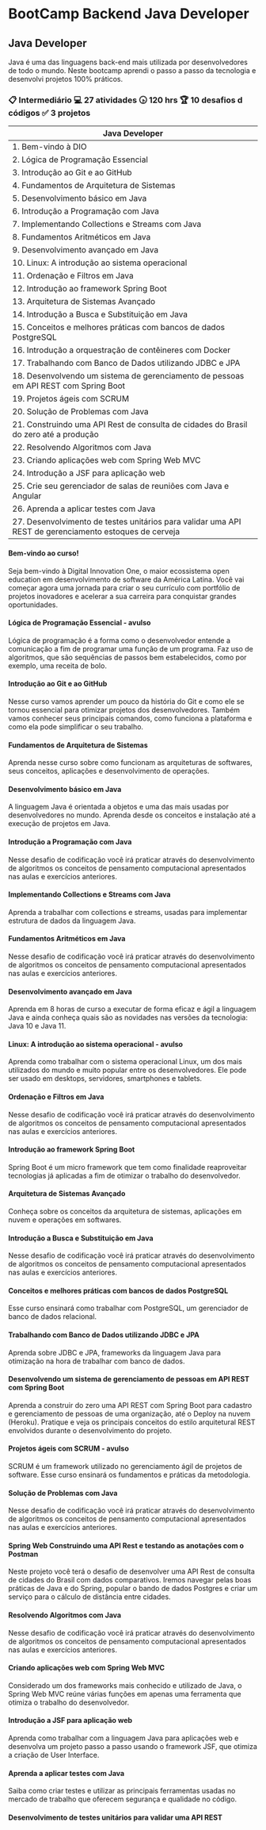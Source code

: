 # BootCamp Backend Java Developer

## Java Developer

Java é uma das linguagens back-end mais utilizada por desenvolvedores de todo o mundo. Neste bootcamp aprendi o passo a passo da tecnologia e desenvolvi projetos 100% práticos.

### :clipboard: Intermediário   :computer: 27 atividades  :clock430: 120 hrs :trophy: 10 desafios d códigos :white_check_mark: 3 projetos

| Java Developer |
|-------------------------------------|
| 1. Bem-vindo à DIO |
| 2. Lógica de Programação Essencial |
| 3. Introdução ao Git e ao GitHub |
| 4. Fundamentos de Arquitetura de Sistemas |
| 5. Desenvolvimento básico em Java |
| 6. Introdução a Programação com Java |
| 7. Implementando Collections e Streams com Java |
| 8. Fundamentos Aritméticos em Java |
| 9. Desenvolvimento avançado em Java |
| 10. Linux: A introdução ao sistema operacional |
| 11. Ordenação e Filtros em Java |
| 12. Introdução ao framework Spring Boot |
| 13. Arquitetura de Sistemas Avançado |
| 14. Introdução a Busca e Substituição em Java |
| 15. Conceitos e melhores práticas com bancos de dados PostgreSQL |
| 16. Introdução a orquestração de contêineres com Docker |
| 17. Trabalhando com Banco de Dados utilizando JDBC e JPA |
| 18. Desenvolvendo um sistema de gerenciamento de pessoas em API REST com Spring Boot |
| 19. Projetos ágeis com SCRUM |
| 20. Solução de Problemas com Java |
| 21. Construindo uma API Rest de consulta de cidades do Brasil do zero até a produção |
| 22. Resolvendo Algoritmos com Java |
| 23. Criando aplicações web com Spring Web MVC |
| 24. Introdução a JSF para aplicação web |
| 25. Crie seu gerenciador de salas de reuniões com Java e Angular |
| 26. Aprenda a aplicar testes com Java |
| 27. Desenvolvimento de testes unitários para validar uma API REST de gerenciamento estoques de cerveja |

#### Bem-vindo ao curso!

Seja bem-vindo à Digital Innovation One, o maior ecossistema open education em desenvolvimento de software da América Latina. Você vai começar agora uma jornada para criar o seu currículo com portfólio de projetos inovadores e acelerar a sua carreira para conquistar grandes oportunidades.

#### Lógica de Programação Essencial - avulso

Lógica de programação é a forma como o desenvolvedor entende a comunicação a fim de programar uma função de um programa. Faz uso de algoritmos, que são sequências de passos bem estabelecidos, como por exemplo, uma receita de bolo.

#### Introdução ao Git e ao GitHub

Nesse curso vamos aprender um pouco da história do Git e como ele se tornou essencial para otimizar projetos dos desenvolvedores. Também vamos conhecer seus principais comandos, como funciona a plataforma e como ela pode simplificar o seu trabalho.

#### Fundamentos de Arquitetura de Sistemas

Aprenda nesse curso sobre como funcionam as arquiteturas de softwares, seus conceitos, aplicações e desenvolvimento de operações.

#### Desenvolvimento básico em Java

A linguagem Java é orientada a objetos e uma das mais usadas por desenvolvedores no mundo. Aprenda desde os conceitos e instalação até a execução de projetos em Java.

#### Introdução a Programação com Java

Nesse desafio de codificação você irá praticar através do desenvolvimento de algoritmos os conceitos de pensamento computacional apresentados nas aulas e exercícios anteriores.

#### Implementando Collections e Streams com Java

Aprenda a trabalhar com collections e streams, usadas para implementar estrutura de dados da linguagem Java.

#### Fundamentos Aritméticos em Java

Nesse desafio de codificação você irá praticar através do desenvolvimento de algoritmos os conceitos de pensamento computacional apresentados nas aulas e exercícios anteriores.

#### Desenvolvimento avançado em Java

Aprenda em 8 horas de curso a executar de forma eficaz e ágil a linguagem Java e ainda conheça quais são as novidades nas versões da tecnologia: Java 10 e Java 11.

#### Linux: A introdução ao sistema operacional - avulso

Aprenda como trabalhar com o sistema operacional Linux, um dos mais utilizados do mundo e muito popular entre os desenvolvedores. Ele pode ser usado em desktops, servidores, smartphones e tablets.

#### Ordenação e Filtros em Java

Nesse desafio de codificação você irá praticar através do desenvolvimento de algoritmos os conceitos de pensamento computacional apresentados nas aulas e exercícios anteriores.

#### Introdução ao framework Spring Boot

Spring Boot é um micro framework que tem como finalidade reaproveitar tecnologias já aplicadas a fim de otimizar o trabalho do desenvolvedor.

#### Arquitetura de Sistemas Avançado

Conheça sobre os conceitos da arquitetura de sistemas, aplicações em nuvem e operações em softwares.

#### Introdução a Busca e Substituição em Java

Nesse desafio de codificação você irá praticar através do desenvolvimento de algoritmos os conceitos de pensamento computacional apresentados nas aulas e exercícios anteriores.

#### Conceitos e melhores práticas com bancos de dados PostgreSQL

Esse curso ensinará como trabalhar com PostgreSQL, um gerenciador de banco de dados relacional.

#### Trabalhando com Banco de Dados utilizando JDBC e JPA

Aprenda sobre JDBC e JPA, frameworks da linguagem Java para otimização na hora de trabalhar com banco de dados.

#### Desenvolvendo um sistema de gerenciamento de pessoas em API REST com Spring Boot

Aprenda a construir do zero uma API REST com Spring Boot para cadastro e gerenciamento de pessoas de uma organização, até o Deploy na nuvem (Heroku). Pratique e veja os principais conceitos do estilo arquitetural REST envolvidos durante o desenvolvimento do projeto.

#### Projetos ágeis com SCRUM - avulso

SCRUM é um framework utilizado no gerenciamento ágil de projetos de software. Esse curso ensinará os fundamentos e práticas da metodologia.

#### Solução de Problemas com Java

Nesse desafio de codificação você irá praticar através do desenvolvimento de algoritmos os conceitos de pensamento computacional apresentados nas aulas e exercícios anteriores.

#### Spring Web Construindo uma API Rest  e testando as anotações com o Postman

Neste projeto você terá o desafio de desenvolver uma API Rest de consulta de cidades do Brasil com dados comparativos. Iremos navegar pelas boas práticas de Java e do Spring, popular o bando de dados Postgres e criar um serviço para o cálculo de distância entre cidades.

#### Resolvendo Algoritmos com Java

Nesse desafio de codificação você irá praticar através do desenvolvimento de algoritmos os conceitos de pensamento computacional apresentados nas aulas e exercícios anteriores.

#### Criando aplicações web com Spring Web MVC

Considerado um dos frameworks mais conhecido e utilizado de Java, o Spring Web MVC reúne várias funções em apenas uma ferramenta que otimiza o trabalho do desenvolvedor.

#### Introdução a JSF para aplicação web

Aprenda como trabalhar com a linguagem Java para aplicações web e desenvolva um projeto passo a passo usando o framework JSF, que otimiza a criação de User Interface.

#### Aprenda a aplicar testes com Java

Saiba como criar testes e utilizar as principais ferramentas usadas no mercado de trabalho que oferecem segurança e qualidade no código.

#### Desenvolvimento de testes unitários para validar uma API REST

